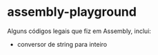 # assembly-playground
Alguns códigos legais que fiz em Assembly, inclui:
- conversor de string para inteiro
